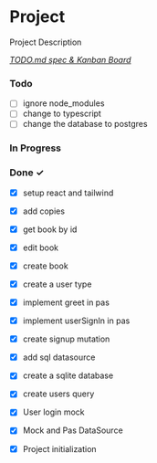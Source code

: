 # Project

Project Description

<em>[TODO.md spec & Kanban Board](https://bit.ly/3fCwKfM)</em>

### Todo

- [ ] ignore node_modules  
- [ ] change to typescript  
- [ ] change the database to postgres  

### In Progress


### Done ✓

- [x] setup react and tailwind  
- [x] add copies  
- [x] get book by id  
- [x] edit book  
- [x] create book  
- [x] create a user type  
- [x] implement greet in pas  
- [x] implement userSignIn in pas  
- [x] create signup mutation  
- [x] add sql datasource  
- [x] create a sqlite database  
- [x] create users query  
- [x] User login mock  
- [x] Mock and Pas DataSource  
- [x] Project initialization  

